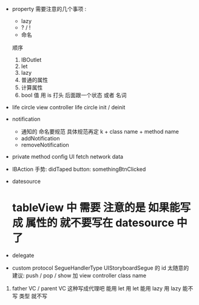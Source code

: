* property 
	需要注意的几个事项 :
	* lazy 
	* ? / !
	* 命名

	顺序
	1. IBOutlet
	2. let
	3. lazy 
	4. 普通的属性
	5. 计算属性
	6. bool 值 用 is 打头 后面跟一个状态 或者 名词

* life circle 
	view controller life circle
	init / deinit

* notification 
 	* 通知的 命名要规范 具体规范再定 k + class name + method name
	* addNotification
	* removeNotification

* private method
	config UI
	fetch network data

* IBAction
	手势: didTaped 
	button: somethingBtnClicked

* datesource
	# tableView 中 需要 注意的是 如果能写成 属性的 就不要写在 datesource 中了
	
* delegate

* custom protocol 
	SegueHandlerType UIStoryboardSegue 的 id 太随意的 建议: push / pop / show 加 view controller class name


1. father VC / parent VC 这种写成代理吧
能用 let 用 let
能用 lazy 用 lazy
能不写 类型 就不写



